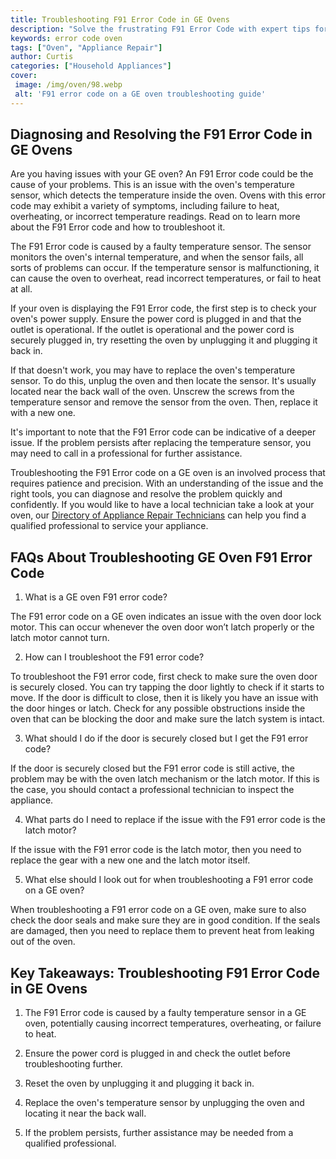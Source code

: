 ```yaml
---
title: Troubleshooting F91 Error Code in GE Ovens
description: "Solve the frustrating F91 Error Code with expert tips for troubleshooting GE Ovens Get the best advice to identify and repair this common problem fast"
keywords: error code oven
tags: ["Oven", "Appliance Repair"]
author: Curtis
categories: ["Household Appliances"]
cover: 
 image: /img/oven/98.webp
 alt: 'F91 error code on a GE oven troubleshooting guide'
---
```

## Diagnosing and Resolving the F91 Error Code in GE Ovens

Are you having issues with your GE oven? An F91 Error code could be the cause of your problems. This is an issue with the oven's temperature sensor, which detects the temperature inside the oven. Ovens with this error code may exhibit a variety of symptoms, including failure to heat, overheating, or incorrect temperature readings. Read on to learn more about the F91 Error code and how to troubleshoot it.

The F91 Error code is caused by a faulty temperature sensor. The sensor monitors the oven's internal temperature, and when the sensor fails, all sorts of problems can occur. If the temperature sensor is malfunctioning, it can cause the oven to overheat, read incorrect temperatures, or fail to heat at all.

If your oven is displaying the F91 Error code, the first step is to check your oven's power supply. Ensure the power cord is plugged in and that the outlet is operational. If the outlet is operational and the power cord is securely plugged in, try resetting the oven by unplugging it and plugging it back in.

If that doesn't work, you may have to replace the oven's temperature sensor. To do this, unplug the oven and then locate the sensor. It's usually located near the back wall of the oven. Unscrew the screws from the temperature sensor and remove the sensor from the oven. Then, replace it with a new one. 

It's important to note that the F91 Error code can be indicative of a deeper issue. If the problem persists after replacing the temperature sensor, you may need to call in a professional for further assistance.

Troubleshooting the F91 Error code on a GE oven is an involved process that requires patience and precision. With an understanding of the issue and the right tools, you can diagnose and resolve the problem quickly and confidently. If you would like to have a local technician take a look at your oven, our [Directory of Appliance Repair Technicians](./pages/appliance-repair-technicians) can help you find a qualified professional to service your appliance.

## FAQs About Troubleshooting GE Oven F91 Error Code 

1. What is a GE oven F91 error code?
 
 The F91 error code on a GE oven indicates an issue with the oven door lock motor. This can occur whenever the oven door won’t latch properly or the latch motor cannot turn.

2. How can I troubleshoot the F91 error code?
 
 To troubleshoot the F91 error code, first check to make sure the oven door is securely closed. You can try tapping the door lightly to check if it starts to move. If the door is difficult to close, then it is likely you have an issue with the door hinges or latch. Check for any possible obstructions inside the oven that can be blocking the door and make sure the latch system is intact.

3. What should I do if the door is securely closed but I get the F91 error code?
 
 If the door is securely closed but the F91 error code is still active, the problem may be with the oven latch mechanism or the latch motor. If this is the case, you should contact a professional technician to inspect the appliance.

4. What parts do I need to replace if the issue with the F91 error code is the latch motor?
 
 If the issue with the F91 error code is the latch motor, then you need to replace the gear with a new one and the latch motor itself.

5. What else should I look out for when troubleshooting a F91 error code on a GE oven?
 
 When troubleshooting a F91 error code on a GE oven, make sure to also check the door seals and make sure they are in good condition. If the seals are damaged, then you need to replace them to prevent heat from leaking out of the oven.

## Key Takeaways: Troubleshooting F91 Error Code in GE Ovens

1. The F91 Error code is caused by a faulty temperature sensor in a GE oven, potentially causing incorrect temperatures, overheating, or failure to heat. 

2. Ensure the power cord is plugged in and check the outlet before troubleshooting further. 

3. Reset the oven by unplugging it and plugging it back in. 

4. Replace the oven's temperature sensor by unplugging the oven and locating it near the back wall. 

5. If the problem persists, further assistance may be needed from a qualified professional.
